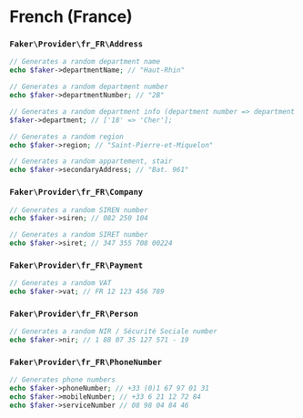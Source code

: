 # French (France)

### `Faker\Provider\fr_FR\Address`

```php
// Generates a random department name
echo $faker->departmentName; // "Haut-Rhin"

// Generates a random department number
echo $faker->departmentNumber; // "2B"

// Generates a random department info (department number => department name)
$faker->department; // ['18' => 'Cher'];

// Generates a random region
echo $faker->region; // "Saint-Pierre-et-Miquelon"

// Generates a random appartement, stair
echo $faker->secondaryAddress; // "Bat. 961"
```

### `Faker\Provider\fr_FR\Company`

```php
// Generates a random SIREN number
echo $faker->siren; // 082 250 104

// Generates a random SIRET number
echo $faker->siret; // 347 355 708 00224
```

### `Faker\Provider\fr_FR\Payment`

```php
// Generates a random VAT
echo $faker->vat; // FR 12 123 456 789
```

### `Faker\Provider\fr_FR\Person`

```php
// Generates a random NIR / Sécurité Sociale number
echo $faker->nir; // 1 88 07 35 127 571 - 19
```

### `Faker\Provider\fr_FR\PhoneNumber`

```php
// Generates phone numbers
echo $faker->phoneNumber; // +33 (0)1 67 97 01 31
echo $faker->mobileNumber; // +33 6 21 12 72 84
echo $faker->serviceNumber // 08 98 04 84 46
```
